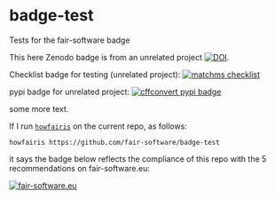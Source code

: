 <!-- mocked content -->

# badge-test
Tests for the fair-software badge

This here Zenodo badge is from an unrelated project [![DOI](https://zenodo.org/badge/DOI/10.5281/zenodo.3904265.svg)](https://doi.org/10.5281/zenodo.3904265).

Checklist badge for testing (unrelated project):
[![matchms checklist](https://bestpractices.coreinfrastructure.org/projects/3792/badge)](https://bestpractices.coreinfrastructure.org/projects/3792)

pypi badge for unrelated project:
[![cffconvert pypi badge](https://img.shields.io/pypi/v/cffconvert.svg?colorB=blue)](https://pypi.python.org/pypi/cffconvert/)

some more text.


If I run [``howfairis``](https://github.com/fair-software/howfairis) on the current repo, as follows:

```shell
howfairis https://github.com/fair-software/badge-test
```

it says the badge below reflects the compliance of this repo with the 5 recommendations on fair-software.eu:

[![fair-software.eu](https://img.shields.io/badge/fair--software.eu-%E2%97%8F%20%20%E2%97%8F%20%20%E2%97%8F%20%20%E2%97%8F%20%20%E2%97%8F-green)](https://fair-software.eu)



